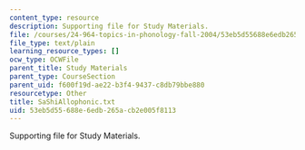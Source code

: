 ```yaml
---
content_type: resource
description: Supporting file for Study Materials.
file: /courses/24-964-topics-in-phonology-fall-2004/53eb5d55688e6edb265acb2e005f8113_SaShiAllophonic.txt
file_type: text/plain
learning_resource_types: []
ocw_type: OCWFile
parent_title: Study Materials
parent_type: CourseSection
parent_uid: f600f19d-ae22-b3f4-9437-c8db79bbe880
resourcetype: Other
title: SaShiAllophonic.txt
uid: 53eb5d55-688e-6edb-265a-cb2e005f8113
---
```

Supporting file for Study Materials.

